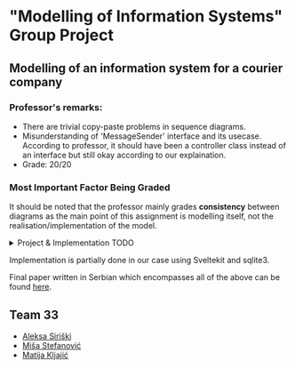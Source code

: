 # "Modelling of Information Systems" Group Project

## Modelling of an information system for a courier company

### Professor's remarks:
- There are trivial copy-paste problems in sequence diagrams.
- Misunderstanding of 'MessageSender' interface and its usecase. According to professor, it should have been a controller class instead of an interface but still okay according to our explaination.
- Grade: 20/20

### Most Important Factor Being Graded
It should be noted that the professor mainly grades **consistency** between diagrams as the main point of this assignment is modelling itself, not the realisation/implementation of the model.

<details>

<summary>Project & Implementation TODO</summary>

- UML diagrams
  - [x] 1 usecase diagram
  - [x] 2 activity diagrams
  - [x] 1 class diagram
  - [x] 3 sequence diagrams
  - [x] 1 package diagram
- Partial implementation
  - [ ] Klijent (`/client`)
    - [x] Pregled profila (`/client/profile`)
      - [ ] Ažuriranje podataka (`/client/profile/update`)
    - [x] Kreiranje pošiljke (`/client/packages/send`)
      - [x] Upisivanje modela plaćanja (radio button)
      - [x] Upisivanje informacija primaoca (form)
      - [x] Upisivanje napomena za kurira (input)
    - [ ] Obaveštenje o promeni statusa pošiljke
    - [x] Pregled istorijata pošiljki (`/client/packages`)
      - [ ] Prikaz napravljene pošiljke (`/client/packages/1`)
        - [ ] Ocenjivanje kurira
        - [x] Otvaranje novog tiketa za podršku (wrong path)
        - [ ] Prikaz tiketa za podršku
    - [x] Pregled istorijata tiketa (`/client/tickets`)
      - [x] Prikaz tiketa za podršku (`/client/tickets/1`)
  - [x] Admin (`/admin`)
    - [x] Pregled svih dispečera (`/admin/dispatchers`)
      - [x] Prikaz dispečera (`/admin/dispatchers/1`)
        - [x] Otpuštanje dispečera (button)
        - [x] Ažuriranje podataka o dispečeru (`/admin/dispatchers/1/update`)
    - [x] Zapošljavanje dispečera (`/admin/dispatchers/hire`)
  - [ ] Dispečer (`/dispatcher`)
    - [x] Pregled svih pošiljki (`/dispatcher/packages`)
      - [x] Prikaz pošiljke (`/dispatcher/packages/1`)
        - [x] Ažuriranje statusa pošiljke (dropdown selector)
    - [x] Pregled svih kurira (`/dispatcher/couriers`)
      - [x] Prikaz kurira (`/dispatcher/couriers/1`)
        - [x] Pregled recenzija (`/dispatcher/couriers/1/ratings`)
        - [x] Otpuštanje kurira (button)
        - [x] Ažuriranje podataka o kuriru (`/dispatcher/couriers/1/update`)
        - [ ] Dodeljivanje nedodeljenih paketa
        - [x] Brisanje dodeljenih paketa (button in table)
    - [x] Pregled svih zahteva za podršku (`/dispatcher/tickets`)
      - [x] Prikaz tiketa za podršku (`/dispatcher/tickets/open`)
        - [x] Zatvaranje tiketa za podršku (button)
    - [x] Zapošljavanje kurira (`/dispatcher/couriers/hire`)
  - [x] Kurir (`/courier`)
    - [x] Pregled dodeljenih pošiljki (`/courier/packages`)
      - [x] Prikaz pošiljke (`/courier/packages/1`)
        - [x] Ažuriranje statusa pošiljke (dropdown selector)
        - [x] Izdavanje računa (`/courier/packages/1/receipt`)
        - [x] Prikaz ruta do adrese pošiljke (`/courier/packages/1/route`)

</details>

Implementation is partially done in our case using Sveltekit and sqlite3.

Final paper written in Serbian which encompasses all of the above can be found [here](https://github.com/matijakljajic/misuns/blob/main/MIS_tim33.pdf).


## Team 33

- [Aleksa Siriški](https://github.com/aleksasiriski)
- [Miša Stefanović](https://github.com/mikmik1011)
- [Matija Kljajić](https://github.com/matijakljajic)
